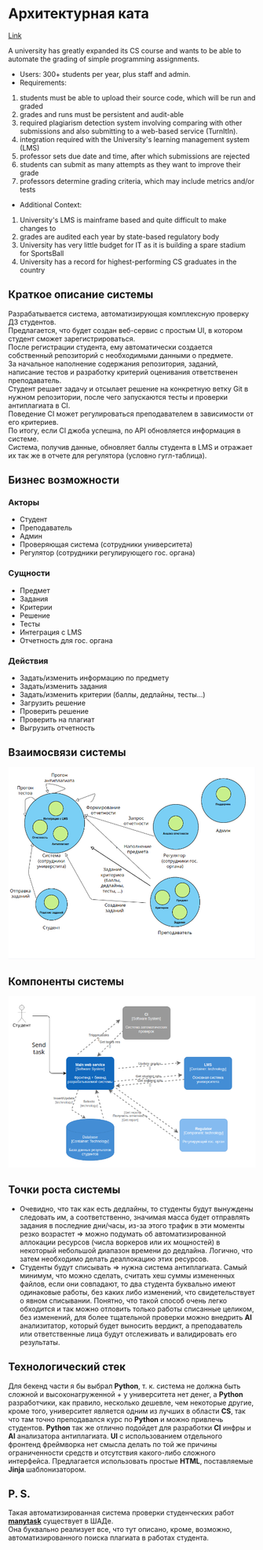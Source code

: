 # Архитектурная ката
[Link](https://nealford.com/katas/kata?id=CheckYourWork)

A university has greatly expanded its CS course and wants to be able to automate the grading of simple programming assignments.

* Users: 300+ students per year, plus staff and admin.
* Requirements:
1. students must be able to upload their source code, which will be run and graded
2. grades and runs must be persistent and audit-able
3. required plagiarism detection system involving comparing with other submissions and also submitting to a web-based service (TurnItIn).
4. integration required with the University's learning management system (LMS)
5. professor sets due date and time, after which submissions are rejected
6. students can submit as many attempts as they want to improve their grade
7. professors determine grading criteria, which may include metrics and/or tests
* Additional Context:
1. University's LMS is mainframe based and quite difficult to make changes to
2. grades are audited each year by state-based regulatory body
3. University has very little budget for IT as it is building a spare stadium for SportsBall
4. University has a record for highest-performing CS graduates in the country

## Краткое описание системы
Разрабатывается система, автоматизирующая комплексную проверку ДЗ студентов.  
Предлагается, что будет создан веб-сервис с простым UI, в котором студент сможет зарегистрироваться.  
После регистрации студента, ему автоматически создается собственный репозиторий с необходимыми данными о предмете.  
За начальное наполнение содержания репозитория, заданий, написание тестов и 
разработку критерий оценивания ответственен преподаватель.  
Студент решает задачу и отсылает решение на конкретную ветку Git в нужном репозитории, после чего запускаются тесты и 
проверки антиплагиата в CI.  
Поведение CI может регулироваться преподавателем в зависимости от его критериев.  
По итогу, если CI джоба успешна, по API обновляется информация в системе.  
Система, получив данные, обновляет баллы студента в LMS и отражает их так же в отчете для регулятора (условно гугл-таблица).


## Бизнес возможности 
### Акторы 
- Студент
- Преподаватель
- Админ
- Проверяющая система (сотрудники университета)
- Регулятор (сотрудники регулирующего гос. органа)

### Сущности
- Предмет
- Задания 
- Критерии
- Решение
- Тесты
- Интеграция с LMS 
- Отчетность для гос. органа

### Действия
- Задать/изменить информацию по предмету
- Задать/изменить задания
- Задать/изменить критерии (баллы, дедлайны, тесты...)
- Загрузить решение 
- Проверить решение
- Проверить на плагиат
- Выгрузить отчетность 

## Взаимосвязи системы
![relationships.png](homework3/relationships.png)


## Компоненты системы
![c4model.png](homework3/c4model.png)

## Точки роста системы
* Очевидно, что так как есть дедлайны, то студенты будут вынуждены следовать им, а соответственно, 
значимая масса будет отправлять задания в последние дни/часы, из-за этого трафик в эти моменты резко возрастет => 
можно подумать об автоматизированной аллокации ресурсов (числа воркеров или их мощностей) в некоторый небольшой 
диапазон времени до дедлайна. Логично, что затем необходимо делать деаллокацию этих ресурсов.
* Студенты будут списывать => нужна система антиплагиата. Самый минимум, что можно сделать, считать хеш суммы измененных
файлов, если они совпадают, то два студента буквально имеют одинаковые работы, без каких либо изменений, что свидетельствует
о явном списывании. Понятно, что такой способ очень легко обходится и так можно отловить только работы списанные целиком, 
без изменений, для более тщательной проверки можно внедрить **AI** анализитатор, который будет выносить вердикт, а преподаватель или
ответственные лица будут отслеживать и валидировать его результаты.

## Технологический стек
Для бекенд части я бы выбрал **Python**, т. к. система не должна быть сложной и высоконагруженной + у университета нет денег,
а **Python** разработчики, как правило, несколько дешевле, чем некоторые другие, кроме того,
университет является одним из лучших в области **CS**, так что там точно преподавался курс по **Python** и можно привлечь студентов.
**Python** так же отлично подойдет для разработки **CI** инфры и **AI** анализатора антиплагиата.
**UI** с использованием отдельного фронтенд фреймворка нет смысла делать по той же причины ограниченности средств и
отсутствия какого-либо сложного интерфейса. Предлагается использовать простые **HTML**, поставляемые **Jinja** шаблонизатором.

## P. S. 
Такая автоматизированная система проверки студенческих работ **[manytask](https://github.com/manytask)** существует в ШАДе.  
Она буквально реализует все, что тут описано, кроме, возможно, автоматизированного поиска плагиата в работах студента.
